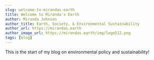 ```yaml
---
slug: welcome-to-mirandas-earth
title: Welcome to Miranda's Earth
author: Miranda Johnson
author_title: Earth, Society, & Environmental Sustainability
author_url: https://mirandas.earth
author_image_url: https://mirandas.earth/img/logo512.png
tags: [blog]
---
```


This is the start of my blog on environmental policy and sustainability!

